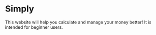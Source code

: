 # Simply

This website will help you calculate and manage your money better!
It is intended for beginner users.
